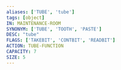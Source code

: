 ```yaml
---
aliases: ['TUBE', 'tube']
tags: [object]
IN: MAINTENANCE-ROOM
SYNONYM: ['TUBE', 'TOOTH', 'PASTE']
DESC: "tube"
FLAGS: ['TAKEBIT', 'CONTBIT', 'READBIT']
ACTION: TUBE-FUNCTION
CAPACITY: 7
SIZE: 5
---
```

